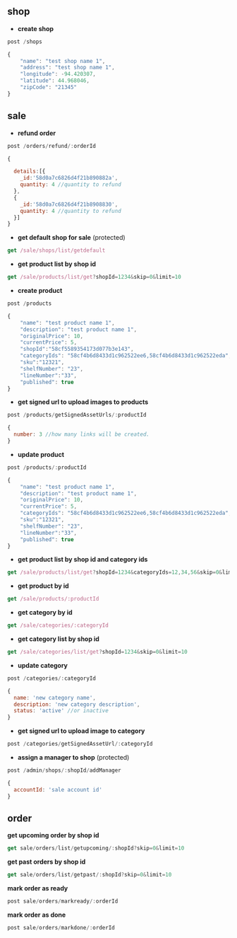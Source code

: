 ##  shop
* **create shop**
```javascript
post /shops
```

```javascript
{
    "name": "test shop name 1",
    "address": "test shop name 1",
    "longitude": -94.420307,
    "latitude": 44.968046,
    "zipCode": "21345"
}
```

## sale

* **refund order**

```javascript
post /orders/refund/:orderId
```

```javascript
{

  details:[{
  	_id:'58d0a7c6826d4f21b890882a',
  	quantity: 4 //quantity to refund
  },
  {
  	_id:'58d0a7c6826d4f21b8908830',
  	quantity: 4 //quantity to refund
  }]
}
```

* **get default shop for sale** (protected)

```javascript
get /sale/shops/list/getdefault
```

* **get product list by shop id**
```javascript
get /sale/products/list/get?shopId=1234&skip=0&limit=10
```

* **create product**
```javascript
post /products
```

```javascript
{
    "name": "test product name 1",
    "description": "test product name 1",
    "originalPrice": 10,
    "currentPrice": 5,
    "shopId":"58cf5589354173d077b3e143",
    "categoryIds": "58cf4b6d8433d1c962522ee6,58cf4b6d8433d1c962522eda",
    "sku":"12321",
    "shelfNumber": "23",
    "lineNumber":"33",
    "published": true 
}
```

* **get signed url to upload images to products**
```javascript
post /products/getSignedAssetUrls/:productId
```

```javascript
{
  number: 3 //how many links will be created.
}
```

* **update product**
```javascript
post /products/:productId
```

```javascript
{
    "name": "test product name 1",
    "description": "test product name 1",
    "originalPrice": 10,
    "currentPrice": 5,
    "categoryIds": "58cf4b6d8433d1c962522ee6,58cf4b6d8433d1c962522eda",
    "sku":"12321",
    "shelfNumber": "23",
    "lineNumber":"33",
    "published": true 
}
```

* **get product list by shop id and category ids**
```javascript
get /sale/products/list/get?shopId=1234&categoryIds=12,34,56&skip=0&limit=10 //get products from 3 category id 12, 34, 56
```
* **get product by id**
```javascript
get /sale/products/:productId
```

* **get category by id**
```javascript
get /sale/categories/:categoryId
```

* **get category list by shop id**
```javascript
get /sale/categories/list/get?shopId=1234&skip=0&limit=10
```

* **update category**
```javascript
post /categories/:categoryId
```
```javascript
{
  name: 'new category name',
  description: 'new category description',
  status: 'active' //or inactive
}
```


* **get signed url to upload image to category**
```javascript
post /categories/getSignedAssetUrl/:categoryId
```

* **assign a manager to shop** (protected)

```javascript
post /admin/shops/:shopId/addManager
```

```javascript
{
  accountId: 'sale account id'
}
```
## order
 **get upcoming order by shop id**

```javascript
get sale/orders/list/getupcoming/:shopId?skip=0&limit=10
```

**get past orders by shop id**

```javascript
get sale/orders/list/getpast/:shopId?skip=0&limit=10
```

**mark order as ready**

```javascript
post sale/orders/markready/:orderId
```

**mark order as done**

```javascript
post sale/orders/markdone/:orderId
```
